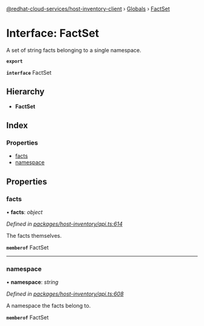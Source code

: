 [@redhat-cloud-services/host-inventory-client](../README.md) › [Globals](../globals.md) › [FactSet](factset.md)

# Interface: FactSet

A set of string facts belonging to a single namespace.

**`export`** 

**`interface`** FactSet

## Hierarchy

* **FactSet**

## Index

### Properties

* [facts](factset.md#facts)
* [namespace](factset.md#namespace)

## Properties

###  facts

• **facts**: *object*

*Defined in [packages/host-inventory/api.ts:614](https://github.com/RedHatInsights/javascript-clients/blob/master/packages/host-inventory/api.ts#L614)*

The facts themselves.

**`memberof`** FactSet

___

###  namespace

• **namespace**: *string*

*Defined in [packages/host-inventory/api.ts:608](https://github.com/RedHatInsights/javascript-clients/blob/master/packages/host-inventory/api.ts#L608)*

A namespace the facts belong to.

**`memberof`** FactSet
